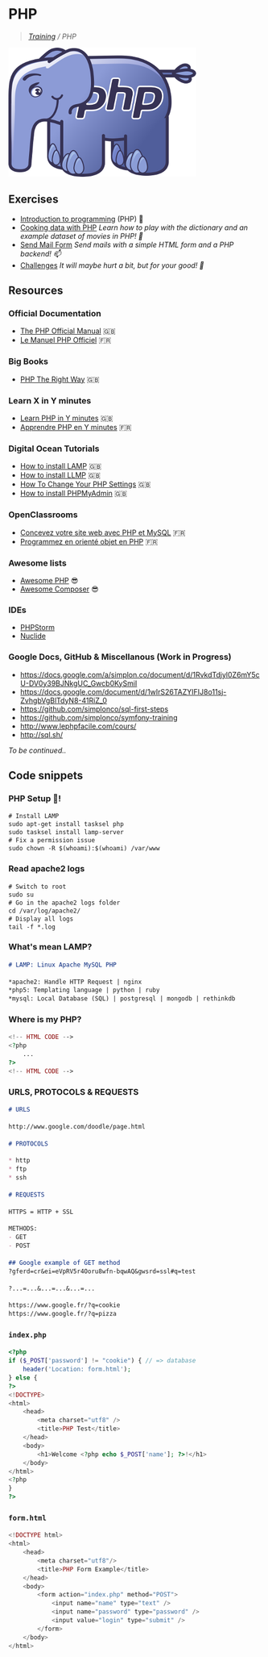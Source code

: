 # PHP
>_[Training](https://github.com/simplonco/training) / PHP_

![PHP](php.png)

## Exercises

* [Introduction to programming](https://github.com/simplonco/php-introduction) (PHP) :elephant:
* [Cooking data with PHP](https://github.com/simplonco/php-cooking-data) _Learn how to play with the dictionary and an example dataset of movies in PHP! :egg:_
* [Send Mail Form](https://github.com/simplonco/php-send-mail-form) _Send mails with a simple HTML form and a PHP backend! :mailbox:_
* [Challenges](https://github.com/simplonco/php-challenges) _It will maybe hurt a bit, but for your good! :cactus:_

## Resources

### Official Documentation

* [The PHP Official Manual](http://php.net/manual/en/index.php) :uk:
* [Le Manuel PHP Officiel](http://php.net/manual/fr/index.php) :fr:

### Big Books

* [PHP The Right Way](http://www.phptherightway.com/) :uk:

### Learn X in Y minutes

* [Learn PHP in Y minutes](https://learnxinyminutes.com/docs/php/) :uk:
* [Apprendre PHP en Y minutes](https://learnxinyminutes.com/docs/fr-fr/php/) :fr:

### Digital Ocean Tutorials

* [How to install LAMP](https://www.digitalocean.com/community/tutorials/how-to-install-linux-apache-mysql-php-lamp-stack-on-ubuntu-16-04) :uk:
* [How to install LLMP](https://www.digitalocean.com/community/tutorials/how-to-install-the-llmp-stack-linux-lighttpd-mysql-and-php-on-ubuntu-12-04) :uk:
* [How To Change Your PHP Settings](https://www.digitalocean.com/community/tutorials/how-to-change-your-php-settings-on-ubuntu-14-04) :uk:
* [How to install PHPMyAdmin](https://www.digitalocean.com/community/tutorials/how-to-install-and-secure-phpmyadmin-on-ubuntu-16-04) :uk:

### OpenClassrooms

* [Concevez votre site web avec PHP et MySQL](https://openclassrooms.com/courses/concevez-votre-site-web-avec-php-et-mysql) :fr:
* [Programmez en orienté objet en PHP](https://openclassrooms.com/courses/programmez-en-oriente-objet-en-php) :fr:

### Awesome lists

* [Awesome PHP](https://github.com/ziadoz/awesome-php) :sunglasses:
* [Awesome Composer](https://github.com/jakoch/awesome-composer) :sunglasses:

### IDEs

* [PHPStorm](https://www.jetbrains.com/phpstorm/)
* [Nuclide](https://nuclide.io/)

### Google Docs, GitHub & Miscellanous (Work in Progress)

* https://docs.google.com/a/simplon.co/document/d/1RvkdTdjyl0Z6mY5cU-DV0y39BJNkgUC_Gwcb0KySmiI
* https://docs.google.com/document/d/1wIrS26TAZYIFIJ8o11sj-ZvhgbVgBlTdyN8-41RiZ_0
* https://github.com/simplonco/sql-first-steps
* https://github.com/simplonco/symfony-training
* http://www.lephpfacile.com/cours/
* http://sql.sh/

_To be continued.._

## Code snippets

### PHP Setup :tada:!

```shell
# Install LAMP
sudo apt-get install tasksel php
sudo tasksel install lamp-server
# Fix a permission issue
sudo chown -R $(whoami):$(whoami) /var/www
```

### Read apache2 logs

```shell
# Switch to root
sudo su
# Go in the apache2 logs folder
cd /var/log/apache2/
# Display all logs
tail -f *.log
```

### What's mean LAMP?

```markdown
# LAMP: Linux Apache MySQL PHP

*apache2: Handle HTTP Request | nginx
*php5: Templating language | python | ruby
*mysql: Local Database (SQL) | postgresql | mongodb | rethinkdb
```

### Where is my PHP?

```php
<!-- HTML CODE -->
<?php
    ...
?>
<!-- HTML CODE -->
```

### URLS, PROTOCOLS & REQUESTS

```markdown
# URLS

http://www.google.com/doodle/page.html

# PROTOCOLS

* http
* ftp
* ssh

# REQUESTS

HTTPS = HTTP + SSL

METHODS:
- GET
- POST

## Google example of GET method
?gferd=cr&ei=eVpRV5r4Ooru8wfn-bqwAQ&gwsrd=ssl#q=test

?...=...&...=...&...=...

https://www.google.fr/?q=cookie
https://www.google.fr/?q=pizza
```

### `index.php`

```php
<?php
if ($_POST['password'] != "cookie") { // => database
    header('Location: form.html');
} else {
?>
<!DOCTYPE>
<html>
    <head>
        <meta charset="utf8" />
        <title>PHP Test</title>
    </head>
    <body>
        <h1>Welcome <?php echo $_POST['name']; ?>!</h1>
    </body>
</html>
<?php
}
?>
```

### `form.html`

```php
<!DOCTYPE html>
<html>
    <head>
        <meta charset="utf8"/>
        <title>PHP Form Example</title>
    </head>
    <body>
        <form action="index.php" method="POST">
            <input name="name" type="text" />
            <input name="password" type="password" />
            <input value="login" type="submit" />
        </form>
    </body>
</html>
```
